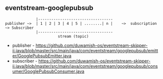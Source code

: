 eventstream-googlepubsub
-----------------------

```
              |----------------------------------
publisher ~>  | 1 | 2 | 3 | 4 | 5 | ........| n |    ~>  subscription ~> Subscriber 
              |----------------------------------     
                        stream (topic)
```

- publisher - https://github.com/duwamish-os/eventstream-skipper-ii.java/blob/master/src/main/java/com/eventstream/googlepubsub/emitter/GooglePubsubEmitter.java
- subscriber - https://github.com/duwamish-os/eventstream-skipper-ii.java/blob/master/src/main/java/com/eventstream/googlepubsub/consumer/GooglePubsubConsumer.java

